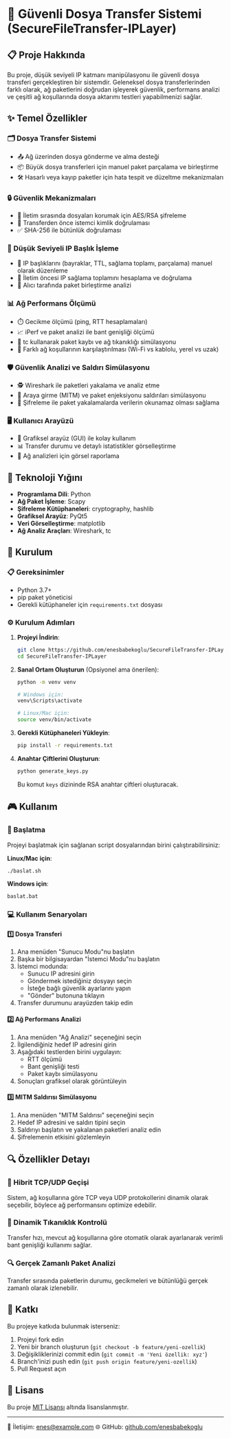 # 🔐 Güvenli Dosya Transfer Sistemi (SecureFileTransfer-IPLayer)

## 📋 Proje Hakkında

Bu proje, düşük seviyeli IP katmanı manipülasyonu ile güvenli dosya transferi gerçekleştiren bir sistemdir. Geleneksel dosya transferlerinden farklı olarak, ağ paketlerini doğrudan işleyerek güvenlik, performans analizi ve çeşitli ağ koşullarında dosya aktarımı testleri yapabilmenizi sağlar.

## ✨ Temel Özellikler

### 🗂️ Dosya Transfer Sistemi
- 📤 Ağ üzerinden dosya gönderme ve alma desteği
- 📦 Büyük dosya transferleri için manuel paket parçalama ve birleştirme
- 🛠️ Hasarlı veya kayıp paketler için hata tespit ve düzeltme mekanizmaları

### 🔒 Güvenlik Mekanizmaları
- 🔐 İletim sırasında dosyaları korumak için AES/RSA şifreleme
- 🛂 Transferden önce istemci kimlik doğrulaması
- ✅ SHA-256 ile bütünlük doğrulaması

### 📡 Düşük Seviyeli IP Başlık İşleme
- 📝 IP başlıklarını (bayraklar, TTL, sağlama toplamı, parçalama) manuel olarak düzenleme
- 🧮 İletim öncesi IP sağlama toplamını hesaplama ve doğrulama
- 🧩 Alıcı tarafında paket birleştirme analizi

### 📊 Ağ Performans Ölçümü
- ⏱️ Gecikme ölçümü (ping, RTT hesaplamaları)
- 📈 iPerf ve paket analizi ile bant genişliği ölçümü
- 🚦 tc kullanarak paket kaybı ve ağ tıkanıklığı simülasyonu
- 📡 Farklı ağ koşullarının karşılaştırılması (Wi-Fi vs kablolu, yerel vs uzak)

### 🛡️ Güvenlik Analizi ve Saldırı Simülasyonu
- 🕵️ Wireshark ile paketleri yakalama ve analiz etme
- 🥷 Araya girme (MITM) ve paket enjeksiyonu saldırıları simülasyonu
- 🔐 Şifreleme ile paket yakalamalarda verilerin okunamaz olması sağlama

### 🖥️ Kullanıcı Arayüzü
- 📱 Grafiksel arayüz (GUI) ile kolay kullanım
- 📊 Transfer durumu ve detaylı istatistikler görselleştirme
- 📝 Ağ analizleri için görsel raporlama

## 🔧 Teknoloji Yığını

- **Programlama Dili**: Python
- **Ağ Paket İşleme**: Scapy
- **Şifreleme Kütüphaneleri**: cryptography, hashlib
- **Grafiksel Arayüz**: PyQt5
- **Veri Görselleştirme**: matplotlib
- **Ağ Analiz Araçları**: Wireshark, tc

## 🚀 Kurulum

### 📋 Gereksinimler

- Python 3.7+
- pip paket yöneticisi
- Gerekli kütüphaneler için `requirements.txt` dosyası

### ⚙️ Kurulum Adımları

1. **Projeyi İndirin**:
   ```bash
   git clone https://github.com/enesbabekoglu/SecureFileTransfer-IPLayer.git
   cd SecureFileTransfer-IPLayer
   ```

2. **Sanal Ortam Oluşturun** (Opsiyonel ama önerilen):
   ```bash
   python -m venv venv
   
   # Windows için:
   venv\Scripts\activate
   
   # Linux/Mac için:
   source venv/bin/activate
   ```

3. **Gerekli Kütüphaneleri Yükleyin**:
   ```bash
   pip install -r requirements.txt
   ```

4. **Anahtar Çiftlerini Oluşturun**:
   ```bash
   python generate_keys.py
   ```
   Bu komut `keys` dizininde RSA anahtar çiftleri oluşturacak.

## 🎮 Kullanım

### 🚀 Başlatma

Projeyi başlatmak için sağlanan script dosyalarından birini çalıştırabilirsiniz:

**Linux/Mac için**:
```bash
./baslat.sh
```

**Windows için**:
```bash
baslat.bat
```

### 💻 Kullanım Senaryoları

#### 1️⃣ Dosya Transferi

1. Ana menüden "Sunucu Modu"nu başlatın
2. Başka bir bilgisayardan "İstemci Modu"nu başlatın
3. İstemci modunda:
   - Sunucu IP adresini girin
   - Göndermek istediğiniz dosyayı seçin
   - İsteğe bağlı güvenlik ayarlarını yapın
   - "Gönder" butonuna tıklayın
4. Transfer durumunu arayüzden takip edin

#### 2️⃣ Ağ Performans Analizi

1. Ana menüden "Ağ Analizi" seçeneğini seçin
2. İlgilendiğiniz hedef IP adresini girin
3. Aşağıdaki testlerden birini uygulayın:
   - RTT ölçümü
   - Bant genişliği testi
   - Paket kaybı simülasyonu
4. Sonuçları grafiksel olarak görüntüleyin

#### 3️⃣ MITM Saldırısı Simülasyonu

1. Ana menüden "MITM Saldırısı" seçeneğini seçin
2. Hedef IP adresini ve saldırı tipini seçin
3. Saldırıyı başlatın ve yakalanan paketleri analiz edin
4. Şifrelemenin etkisini gözlemleyin

## 🔍 Özellikler Detayı

### 🧩 Hibrit TCP/UDP Geçişi
Sistem, ağ koşullarına göre TCP veya UDP protokollerini dinamik olarak seçebilir, böylece ağ performansını optimize edebilir.

### 🚦 Dinamik Tıkanıklık Kontrolü
Transfer hızı, mevcut ağ koşullarına göre otomatik olarak ayarlanarak verimli bant genişliği kullanımı sağlar.

### 🔍 Gerçek Zamanlı Paket Analizi
Transfer sırasında paketlerin durumu, gecikmeleri ve bütünlüğü gerçek zamanlı olarak izlenebilir.

## 🤝 Katkı

Bu projeye katkıda bulunmak isterseniz:

1. Projeyi fork edin
2. Yeni bir branch oluşturun (`git checkout -b feature/yeni-ozellik`)
3. Değişikliklerinizi commit edin (`git commit -m 'Yeni özellik: xyz'`)
4. Branch'inizi push edin (`git push origin feature/yeni-ozellik`)
5. Pull Request açın

## 📜 Lisans

Bu proje [MIT Lisansı](LICENSE) altında lisanslanmıştır.

---

📧 İletişim: enes@example.com
🌐 GitHub: [github.com/enesbabekoglu](https://github.com/enesbabekoglu)
